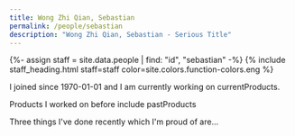 ```yaml
---
title: Wong Zhi Qian, Sebastian
permalink: /people/sebastian
description: "Wong Zhi Qian, Sebastian - Serious Title"
---
```


{%- assign staff = site.data.people | find: "id", "sebastian" -%}
{% include staff_heading.html staff=staff color=site.colors.function-colors.eng %}

<p>I joined since 1970-01-01 and I am currently working on currentProducts.</p>

<p>Products I worked on before include pastProducts</p>

<p>Three things I've done recently which I'm proud of are...</p>

